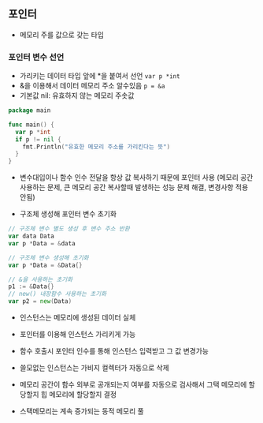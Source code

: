 ## 포인터

- 메모리 주를 값으로 갖는 타입

### 포인터 변수 선언
- 가리키는 데이터 타입 앞에 *을 붙여서 선언
`var p *int`
- &을 이용해서 데이터 메모리 주소 알수있음
`p = &a`
- 기본값 nil: 유효하지 않는 메모리 주솟값
```go
package main

func main() {
  var p *int
  if p != nil {
    fmt.Println("유효한 메모리 주소를 가리킨다는 뜻")
  }
}
```
- 변수대입이나 함수 인수 전달을 항상 값 복사하기 때문에 포인터 사용 (메모리 공간 사용하는 문제, 큰 메모리 공간 복사할때 발생하는 성능 문제 해결, 변경사항 적용 안됨)


- 구조체 생성해 포인터 변수 초기화
```go
// 구조체 변수 별도 생성 후 변수 주소 반환
var data Data
var p *Data = &data

// 구조체 변수 생성해 초기화
var p *Data = &Data{}

// &을 사용하는 초기화
p1 := &Data{} 
// new() 내장함수 사용하는 초기화
var p2 = new(Data)
```

- 인스턴스는 메모리에 생성된 데이터 실체
- 포인터를 이용해 인스턴스 가리키게 가능
- 함수 호출시 포인터 인수를 통해 인스턴스 입력받고 그 값 변경가능
- 쓸모없는 인스턴스는 가비지 컬렉터가 자동으로 삭제

- 메모리 공간이 함수 외부로 공개되는지 여부를 자동으로 검사해서 그택 메모리에 할당할지 힙 메모리에 할당할지 결정
- 스택메모리는 계속 증가되는 동적 메모리 풀
<!-- 280page -->
